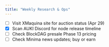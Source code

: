 ```yaml
---
title: "Weekly Research & Ops"
---
```


- [ ] Visit XMaquina site for auction status (Apr 29)
- [x] Scan AUKI Discord for node release timeline
- [ ] Check BlockDAG presale Phase 13 pricing
- [ ] Check Minima news updates; buy or earn